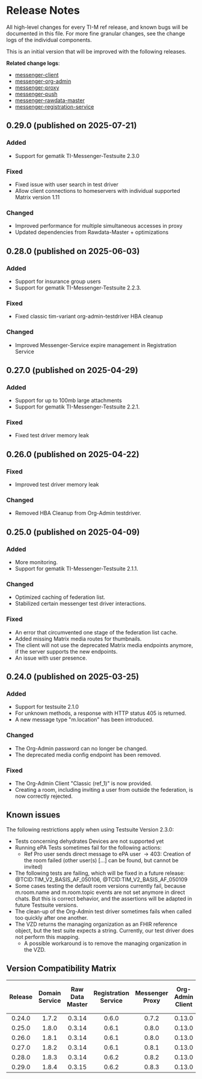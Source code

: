 # Release Notes

All high-level changes for every TI-M ref release, and known bugs will be documented in this file. For more fine granular
changes, see the change logs of the individual components.

This is an initial version that will be improved with the following releases.

**Related change logs**:

- [messenger-client](https://github.com/tim-ref/messenger-client/blob/main/CHANGELOG.md)
- [messenger-org-admin](https://github.com/tim-ref/messenger-org-admin/blob/main/CHANGELOG.md)
- [messenger-proxy](https://github.com/tim-ref/messenger-proxy/blob/main/CHANGELOG.md)
- [messenger-push](https://github.com/tim-ref/messenger-push/blob/main/CHANGELOG.md)
- [messenger-rawdata-master](https://github.com/tim-ref/messenger-rawdata-master/blob/main/CHANGELOG.md)
- [messenger-registration-service](https://github.com/tim-ref/messenger-registration-service/blob/main/CHANGELOG.md)

<!--
The format is based on [Keep a Changelog](https://keepachangelog.com/en/1.1.0/).
-->


<!--

### Added

- A new feature.

### Changed

- A change in existing functionality.

### Deprecated

- A soon-to-be removed feature.

### Fixed

- A bug fix

### Security

- A vulnerability.

-->
## 0.29.0 (published on 2025-07-21)

### Added

- Support for gematik TI-Messenger-Testsuite 2.3.0

### Fixed

- Fixed issue with user search in test driver
- Allow client connections to homeservers with individual supported Matrix version 1.11

### Changed

- Improved performance for multiple simultaneous accesses in proxy
- Updated dependencies from Rawdata-Master + optimizations


## 0.28.0 (published on 2025-06-03)

### Added

- Support for insurance group users
- Support for gematik TI-Messenger-Testsuite 2.2.3.

### Fixed

- Fixed classic tim-variant org-admin-testdriver HBA cleanup

### Changed

- Improved Messenger-Service expire management in Registration Service 


## 0.27.0 (published on 2025-04-29)

### Added

- Support for up to 100mb large attachments
- Support for gematik TI-Messenger-Testsuite 2.2.1.

### Fixed

- Fixed test driver memory leak

## 0.26.0 (published on 2025-04-22)

### Fixed

- Improved test driver memory leak

### Changed

- Removed HBA Cleanup from Org-Admin testdriver.

## 0.25.0 (published on 2025-04-09)
### Added

- More monitoring.
- Support for gematik TI-Messenger-Testsuite 2.1.1.

### Changed

- Optimized caching of federation list.
- Stabilized certain messenger test driver interactions.

### Fixed

- An error that circumvented one stage of the federation list cache.
- Added missing Matrix media routes for thumbnails.
- The client will not use the deprecated Matrix media endpoints anymore, if the server supports the new endpoints.
- An issue with user presence.

##  0.24.0 (published on 2025-03-25)

### Added

- Support for testsuite 2.1.0
- For unknown methods, a response with HTTP status 405 is returned.
- A new message type "m.location" has been introduced.

### Changed

- The Org-Admin password can no longer be changed.
- The deprecated media config endpoint has been removed.

### Fixed
- The Org-Admin Client "Classic (ref_1)" is now provided.
- Creating a room, including inviting a user from outside the federation, is now correctly rejected.

## Known issues
The following restrictions apply when using Testsuite Version 2.3.0:
- Tests concerning dehydrates Devices are not supported yet
- Running ePA Tests sometimes fail for the following actions:
  - Ref Pro user sends direct message to ePA user  -> 403: Creation of the room failed (other user(s) [...] can be found, but cannot be invited)
- The following tests are failing, which will be fixed in a future release: @TCID:TIM_V2_BASIS_AF_050106, @TCID:TIM_V2_BASIS_AF_050109
- Some cases testing the default room versions currently fail, because m.room.name and m.room.topic events are not set anymore in direct chats. But this is correct behavior, and the assertions will be adapted in future Testsuite versions.
- The clean-up of the Org-Admin test driver sometimes fails when called too quickly after one another.
- The VZD returns the managing organization as an FHIR reference object, but the test suite expects a string. Currently, our test driver does not perform this mapping.
  - A possible workaround is to remove the managing organization in the VZD.

## Version Compatibility Matrix
| Release | Domain Service | Raw Data Master | Registration Service | Messenger Proxy | Org-Admin Client | Org-Admin Test Driver | Messenger Client | Messenger Test Driver | Test Suite |
|:-------:|:--------------:|:---------------:|:--------------------:|:---------------:|:----------------:|:---------------------:|:----------------:|:---------------------:|:----------:|
| 0.24.0  |     1.7.2      |     0.3.14      |        0.6.0         |      0.7.2      |      0.13.0      |        0.16.0         |      1.28.0      |        0.13.0         |   2.1.0    |
| 0.25.0  |     1.8.0      |     0.3.14      |        0.6.1         |      0.8.0      |      0.13.0      |        0.16.0         |      1.28.1      |        0.13.5         |   2.1.1    |
| 0.26.0  |     1.8.1      |     0.3.14      |        0.6.1         |      0.8.0      |      0.13.0      |        0.17.0         |      1.28.1      |        0.13.6         |   2.1.1    |
| 0.27.0  |     1.8.2      |     0.3.14      |        0.6.1         |      0.8.1      |      0.13.0      |        0.18.0         |      1.28.1      |        0.13.8         |   2.2.1    |
| 0.28.0  |     1.8.3      |     0.3.14      |        0.6.2         |      0.8.2      |      0.13.0      |        0.18.0         |      1.28.1      |        0.14.2         |   2.2.3    |
| 0.29.0  |     1.8.4      |     0.3.15      |        0.6.2         |      0.8.3      |      0.13.0      |        0.18.0         |      1.28.2      |        0.14.9         |   2.3.0    |
